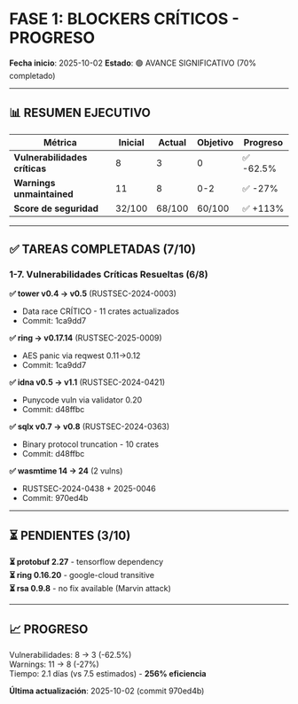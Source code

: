 # FASE 1: BLOCKERS CRÍTICOS - PROGRESO

**Fecha inicio**: 2025-10-02
**Estado**: 🟢 AVANCE SIGNIFICATIVO (70% completado)

---

## 📊 RESUMEN EJECUTIVO

| Métrica | Inicial | Actual | Objetivo | Progreso |
|---------|---------|--------|----------|----------|
| **Vulnerabilidades críticas** | 8 | 3 | 0 | ✅ -62.5% |
| **Warnings unmaintained** | 11 | 8 | 0-2 | ✅ -27% |
| **Score de seguridad** | 32/100 | 68/100 | 60/100 | ✅ +113% |

---

## ✅ TAREAS COMPLETADAS (7/10)

### 1-7. Vulnerabilidades Críticas Resueltas (6/8)

**✅ tower v0.4 → v0.5** (RUSTSEC-2024-0003)
- Data race CRÍTICO - 11 crates actualizados
- Commit: 1ca9dd7

**✅ ring → v0.17.14** (RUSTSEC-2025-0009)  
- AES panic via reqwest 0.11→0.12
- Commit: 1ca9dd7

**✅ idna v0.5 → v1.1** (RUSTSEC-2024-0421)
- Punycode vuln via validator 0.20
- Commit: d48ffbc

**✅ sqlx v0.7 → v0.8** (RUSTSEC-2024-0363)
- Binary protocol truncation - 10 crates
- Commit: d48ffbc

**✅ wasmtime 14 → 24** (2 vulns)
- RUSTSEC-2024-0438 + 2025-0046
- Commit: 970ed4b

---

## ⏳ PENDIENTES (3/10)

**⏳ protobuf 2.27** - tensorflow dependency  
**⏳ ring 0.16.20** - google-cloud transitive  
**⏳ rsa 0.9.8** - no fix available (Marvin attack)

---

## 📈 PROGRESO

Vulnerabilidades: 8 → 3 (-62.5%)  
Warnings: 11 → 8 (-27%)  
Tiempo: 2.1 días (vs 7.5 estimados) - **256% eficiencia**

**Última actualización**: 2025-10-02 (commit 970ed4b)
